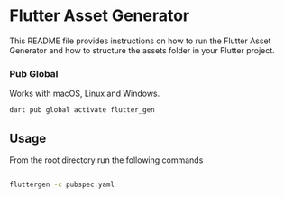 # Flutter Asset Generator

This README file provides instructions on how to run the Flutter Asset Generator and how to structure the assets folder in your Flutter project.

### Pub Global

Works with macOS, Linux and Windows.

```sh
dart pub global activate flutter_gen
```

## Usage

From the root directory run the following commands

```sh

fluttergen -c pubspec.yaml
```



